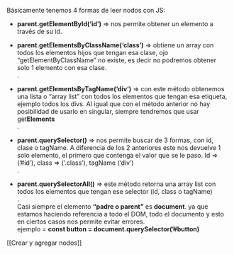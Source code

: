 Básicamente tenemos 4 formas de leer nodos con JS:  

-   **parent.getElementById(‘id’)** => nos permite obtener un elemento a través de su id.  

-   **parent.getElementsByClassName(‘class’)** => obtiene un array con todos los elementos hijos que tengan esa clase, ojo “getElementByClassName” no existe, es decir no podremos obtener solo 1 elemento con esa clase.  
    .
-   **parent.getElementsByTagName(‘div’)** => con este método obtenemos una lista o “array list” con todos los elementos que tengan esa etiqueta, ejemplo todos los divs. Al igual que con el método anterior no hay posibilidad de usarlo en singular, siempre tendremos que usar get**Elements**  
    .
-   **parent.querySelector()** => nos permite buscar de 3 formas, con id, clase o tagName. A diferencia de los 2 anteriores este nos devuelve 1 solo elemento, el primero que contenga el valor que se le paso. Id => (’#id’), class => (’.class’), tagName (‘div’)  
    .
-   **parent.querySelectorAll()** => este método retorna una array list con todos los elementos que tengan ese selector (id, class o tagName)  
    .  
    Casi siempre el elemento **“padre o parent”** es **document**. ya que estamos haciendo referencia a todo el DOM, todo el documento y esto en ciertos casos nos permite evitar errores.  
    ejemplo = **const button = document.querySelector(’#button)**

[[Crear y agregar nodos]]